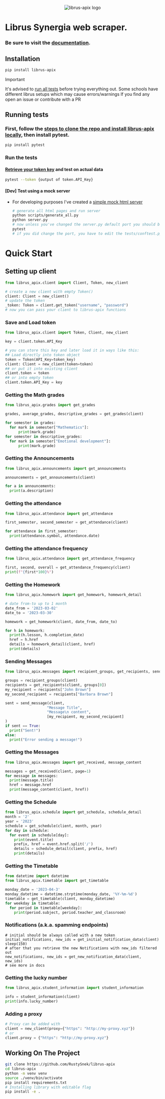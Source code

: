 <p align="center">
  <img src="https://github.com/RustySnek/librus-apix/blob/main/logo.png" alt="librus-apix logo"/>
</p>

# Librus Synergia web scraper.
### Be sure to visit the [documentation](https://rustysnek.github.io/librus-apix/).


## Installation

```sh
pip install librus-apix
```

> [!IMPORTANT]  
> It's advised to [run all tests](#running-tests) before trying everything out.  Some schools have different librus setups which may cause errors/warnings  If you find any open an issue or contribute with a PR


## Running tests
### First, follow the [steps to clone the repo and install librus-apix locally](#working-on-the-project), then install pytest.
```bash
pip install pytest
```
### Run the tests
  #### [Retrieve your token key](#save-and-load-token) and test on actual data  
  
  ```bash
  pytest --token {output of token.API_Key}
  ```
  
  #### [Dev] Test using a mock server
  - For developing purposes I've created a [simple mock html server](https://github.com/RustySnek/librus-apix-mock)

    ```bash
    # generate all html pages and run server
    python scripts/generate_all.py
    python server.py
    # now unless you've changed the server.py default port you should be good to go and run
    pytest
    # if you did change the port, you have to edit the tests/conftest.py file accordingly
    ```

# Quick Start

## Setting up client
```py
from librus_apix.client import Client, Token, new_client

# create a new client with empty Token()
client: Client = new_client()
# update the token
_token: Token = client.get_token("username", "password")
# now you can pass your client to librus-apix functions
```
### Save and Load token
```py
from librus_apix.client import Token, Client, new_client

key = client.token.API_Key

# you can store this key and later load it in ways like this:
## Load directly into token object
token = Token(API_Key=token_key)
client: Client = new_client(token=token)
## or put it into existing client
client.token = token
## or into empty token
client.token.API_Key = key

```
### Getting the Math grades

```py
from librus_apix.grades import get_grades

grades, average_grades, descriptive_grades = get_grades(client)

for semester in grades:
  for mark in semester["Mathematics"]:
      print(mark.grade)
for semester in descriptive_grades:
  for mark in semester["Emotional development"]:
      print(mark.grade)
```

### Getting the Announcements
```py
from librus_apix.announcements import get_announcements

announcements = get_announcements(client)

for a in announcements:
  print(a.description)

```

### Getting the attendance
```py
from librus_apix.attendance import get_attendance

first_semester, second_semester = get_attendance(client)

for attendance in first_semester:
  print(attendance.symbol, attendance.date)

```

### Getting the attendance frequency
```py
from librus_apix.attendance import get_attendance_frequency

first, second, overall = get_attendance_frequency(client)
print(f"{first*100}%")

```

### Getting the Homework
```py
from librus_apix.homework import get_homework, homework_detail

# date from-to up to 1 month 
date_from = '2023-03-02'
date_to = '2023-03-30'

homework = get_homework(client, date_from, date_to)

for h in homework:
  print(h.lesson, h.completion_date)
  href = h.href
  details = homework_detail(client, href)
  print(details)

```

### Sending Messages
```py
from librus_apix.messages import recipient_groups, get_recipients, send_message

groups = recipient_groups(client)
recipients = get_recipients(client, groups[0])
my_recipient = recipients["John Brown"]
my_second_recipient = recipients["Barbara Brown"]

sent = send_message(client,
                   "Message Title",
                   "Message\n content",
                   [my_recipient, my_second_recipient]
)
if sent == True:
  print("Sent!")
else:
  print("Error sending a message!")
```

### Getting the Messages
```py
from librus_apix.messages import get_received, message_content

messages = get_received(client, page=1)
for message in messages:
  print(message.title)
  href = message.href
  print(message_content(client, href))

```

### Getting the Schedule

```py
from librus_apix.schedule import get_schedule, schedule_detail
month = '2'
year = '2023'
schedule = get_schedule(client, month, year)
for day in schedule:
  for event in schedule[day]:
    print(event.title)
    prefix, href = event.href.split('/')
    details = schedule_detail(client, prefix, href)
    print(details)

```

### Getting the Timetable

```py
from datetime import datetime
from librus_apix.timetable import get_timetable

monday_date = '2023-04-3'
monday_datetime = datetime.strptime(monday_date, '%Y-%m-%d')
timetable = get_timetable(client, monday_datetime)
for weekday in timetable:
  for period in timetable[weekday]:
    print(period.subject, period.teacher_and_classroom)

```

### Notifications (a.k.a. spamming endpoints)
```
# initial should be always called with a new token
initial_notifications, new_ids = get_initial_notification_data(client)
sleep(150)
# after that you retrieve the new Notifications with new_ids filtered out 
new_notifications, new_ids = get_new_notification_data(client, new_ids)
# see more in docs
```

### Getting the lucky number
```py
from librus_apix.student_information import student_information

info = student_information(client)
print(info.lucky_number)
```

### Adding a proxy
```py
# Proxy can be added with
client = new_client(proxy={"https": "http://my-proxy.xyz"})
# or
client.proxy = {"https": "http://my-proxy.xyz"}
```

## Working On The Project

```sh
git clone https://github.com/RustySnek/librus-apix
cd librus-apix
python -m venv venv
source ./venv/bin/activate
pip install requirements.txt
# Installing library with editable flag
pip install -e .
```
